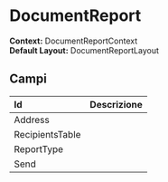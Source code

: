 # DocumentReport

**Context:** DocumentReportContext  
**Default Layout:** DocumentReportLayout

## Campi

| Id | Descrizione |
| :--- | :--- |
| Address |  |
| RecipientsTable |  |
| ReportType |  |
| Send |  |

